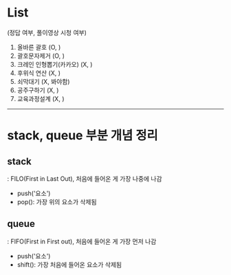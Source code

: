 # List
(정답 여부, 풀이영상 시청 여부)
1. 올바른 괄호 (O, )
2. 괄호문자제거 (O, )
3. 크레인 인형뽑기(카카오) (X, )
4. 후위식 연산 (X, )
5. 쇠막대기 (X, 봐야함)
6. 공주구하기 (X, )
7. 교육과정설계 (X, )

---
# stack, queue 부분 개념 정리
## stack
: FILO(First in Last Out), 처음에 들어온 게 가장 나중에 나감
- push('요소')
- pop(): 가장 위의 요소가 삭제됨

## queue
: FIFO(First in First out), 처음에 들어온 게 가장 먼저 나감
- push('요소')
- shift(): 가장 처음에 들어온 요소가 삭제됨
  
